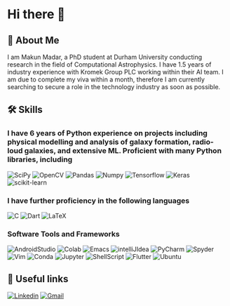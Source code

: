 # Hi there 👋

## 🎤 About Me

I am Makun Madar, a PhD student at Durham University conducting research in the field of Computational Astrophysics. I have 1.5 years of industry experience with Kromek Group PLC working within their AI team. I am due to complete my viva within a month, therefore I am currently searching to secure a role in the technology industry as soon as possible.

## 🛠️ Skills
### I have 6 years of Python experience on projects including physical modelling and analysis of galaxy formation, radio-loud galaxies, and extensive ML. Proficient with many Python libraries, including 

![SciPy](https://img.shields.io/badge/SciPy-654FF0?style=for-the-badge&logo=SciPy&logoColor=white)
![OpenCV](https://img.shields.io/badge/OpenCV-27338e?style=for-the-badge&logo=OpenCV&logoColor=white)
![Pandas](https://img.shields.io/badge/Pandas-2C2D72?style=for-the-badge&logo=pandas&logoColor=white)
![Numpy](https://img.shields.io/badge/Numpy-777BB4?style=for-the-badge&logo=numpy&logoColor=white)
![Tensorflow](https://img.shields.io/badge/TensorFlow-FF6F00?style=for-the-badge&logo=tensorflow&logoColor=white)
![Keras](https://img.shields.io/badge/Keras-FF0000?style=for-the-badge&logo=keras&logoColor=white)
![scikit-learn](https://img.shields.io/badge/scikit_learn-F7931E?style=for-the-badge&logo=scikit-learn&logoColor=white)

### I have further proficiency in the following languages

![C](https://img.shields.io/badge/C-00599C?style=for-the-badge&logo=c&logoColor=white)
![Dart](https://img.shields.io/badge/Dart-0175C2?style=for-the-badge&logo=dart&logoColor=white)
![LaTeX](https://img.shields.io/badge/LaTeX-47A141?style=for-the-badge&logo=LaTeX&logoColor=white)


### Software Tools and Frameworks

![AndroidStudio](https://img.shields.io/badge/Android_Studio-3DDC84?style=for-the-badge&logo=android-studio&logoColor=white)
![Colab](https://img.shields.io/badge/Colab-F9AB00?style=for-the-badge&logo=googlecolab&color=525252)
![Emacs](https://img.shields.io/badge/Emacs-%237F5AB6.svg?&style=for-the-badge&logo=gnu-emacs&logoColor=white)
![intelliJIdea](https://img.shields.io/badge/IntelliJ_IDEA-000000.svg?style=for-the-badge&logo=intellij-idea&logoColor=white)
![PyCharm](https://img.shields.io/badge/PyCharm-000000.svg?&style=for-the-badge&logo=PyCharm&logoColor=white)
![Spyder](https://img.shields.io/badge/Spyder%20Ide-FF0000?style=for-the-badge&logo=spyder%20ide&logoColor=white)
![Vim](https://img.shields.io/badge/VIM-%2311AB00.svg?&style=for-the-badge&logo=vim&logoColor=white)
![Conda](https://img.shields.io/badge/conda-342B029.svg?&style=for-the-badge&logo=anaconda&logoColor=white)
![Jupyter](https://img.shields.io/badge/Jupyter-F37626.svg?&style=for-the-badge&logo=Jupyter&logoColor=white)
![ShellScript](https://img.shields.io/badge/Shell_Script-121011?style=for-the-badge&logo=gnu-bash&logoColor=white)
![Flutter](https://img.shields.io/badge/Flutter-02569B?style=for-the-badge&logo=flutter&logoColor=white)
![Ubuntu](	https://img.shields.io/badge/Ubuntu-E95420?style=for-the-badge&logo=ubuntu&logoColor=white)




## 🔗 Useful links
[![Linkedin](https://img.shields.io/badge/LinkedIn-0077B5?style=for-the-badge&logo=linkedin&logoColor=white)](https://www.linkedin.com/in/makun-madar-06b4a4170/)
[![Gmail](https://img.shields.io/badge/Gmail-D14836?style=for-the-badge&logo=gmail&logoColor=white)](mailto:makunmadar10@gmail.co.uk)

<!-- And then also put CV and website on here -->

<!-- Website badge--> 

<!--
**makunmadar/MakunMadar** is a ✨ _special_ ✨ repository because its `README.md` (this file) appears on your GitHub profile.

Here are some ideas to get you started:

- 🔭 I’m currently working on ...
- 🌱 I’m currently learning ...
- 👯 I’m looking to collaborate on ...
- 🤔 I’m looking for help with ...
- 💬 Ask me about ...
- 📫 How to reach me: ...
- 😄 Pronouns: ...
- ⚡ Fun fact: ...
-->

